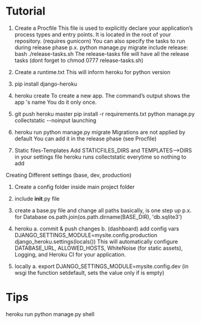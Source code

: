 # Tutorial

1. Create a Procfile
This file is used to explicitly declare your application’s process types and entry points. It is located in the root of your repository.
(requires gunicorn)
You can also specify the tasks to run during release phase p.x.
python manage.py migrate
include release: bash ./release-tasks.sh
The release-tasks file will have all the release tasks
(dont forget to chmod 0777 release-tasks.sh)

2. Create a runtime.txt
This will inform heroku for python version


2. pip install django-heroku


3. heroku create
To create a new app. The command’s output shows the app 's name
You do it only once.


4. git push heroku master
pip install -r requirements.txt
python manage.py collectstatic --noinput
launching


5.  heroku run python manage.py migrate
Migrations are not applied by default
You can add it in the release phase (see Procfile)


6. Static files-Templates
Add STATICFILES_DIRS and TEMPLATES-->DIRS in your settings file
heroku runs collectstatic everytime so nothing to add




Creating Different settings (base, dev, production)

1. Create a config folder inside main project folder

2. include __init__.py file

3. create a base.py file and change all paths
basically, is one step up p.x. for Database
os.path.join(os.path.dirname(BASE_DIR), 'db.sqlite3')

4. heroku
a. commit & push changes
b. (dashboard) add config vars DJANGO_SETTINGS_MODULE=mysite.config.production
django_heroku.settings(locals())
This will automatically configure DATABASE_URL, ALLOWED_HOSTS, WhiteNoise (for static assets), Logging, and Heroku CI for your application.

5. locally
a.  export DJANGO_SETTINGS_MODULE=mysite.config.dev
(in wsgi the function setdefault, sets the value only if is empty)


# Tips
heroku run python manage.py shell
